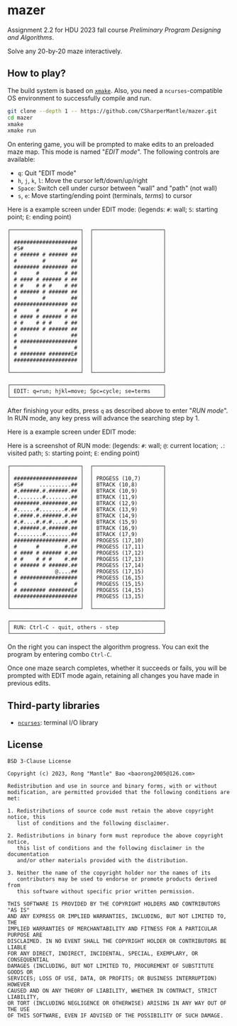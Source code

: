 # mazer

Assignment 2.2 for HDU 2023 fall course *Preliminary Program Designing and Algorithms*.

Solve any 20-by-20 maze interactively.

## How to play?

The build system is based on [`xmake`](https://xmake.io/). Also, you need a `ncurses`-compatible OS environment to successfully compile and run.

```bash
git clone --depth 1 -- https://github.com/CSharperMantle/mazer.git
cd mazer
xmake
xmake run
```

On entering game, you will be prompted to make edits to an preloaded maze map. This mode is named "*EDIT mode*". The following controls are available:

* `q`: Quit "EDIT mode"
* `h`, `j`, `k`, `l`: Move the cursor left/down/up/right
* `Space`: Switch cell under cursor between "wall" and "path" (not wall)
* `s`, `e`: Move starting/ending point (terminals, *terms*) to cursor

Here is a example screen under EDIT mode: (legends: `#`: wall; `S`: starting point; `E`: ending point)

```text
┌──────────────────────┐  ┌──────────────────────┐
│                      │  │                      │
│ #################### │  │                      │
│ #S#               ## │  │                      │
│ # ###### # ###### ## │  │                      │
│ #        #        ## │  │                      │
│ ######## ######## ## │  │                      │
│ #      #        # ## │  │                      │
│ # #### # ###### # ## │  │                      │
│ # #    # # #    # ## │  │                      │
│ # ###### # ###### ## │  │                      │
│ #        #        ## │  │                      │
│ ################# ## │  │                      │
│ #      #        # ## │  │                      │
│ # #### # ###### # ## │  │                      │
│ # #    # # #    # ## │  │                      │
│ # ###### # ###### ## │  │                      │
│ #                 ## │  │                      │
│ # ################## │  │                      │
│ #                  # │  │                      │
│ # ######## #######E# │  │                      │
│ #################### │  │                      │
│                      │  │                      │
└──────────────────────┘  └──────────────────────┘

┌────────────────────────────────────────────────┐
│ EDIT: q=run; hjkl=move; Spc=cycle; se=terms    │
└────────────────────────────────────────────────┘
```

After finishing your edits, press `q` as described above to enter "*RUN mode*". In RUN mode, any key press will advance the searching step by 1.

Here is a example screen under EDIT mode: 

Here is a screenshot of RUN mode: (legends: `#`: wall; `@`: current location; `.`: visited path; `S`: starting point; `E`: ending point)

```text
┌──────────────────────┐  ┌──────────────────────┐
│                      │  │                      │
│ #################### │  │ PROGESS (10,7)       │
│ #S#     ..........## │  │ BTRACK (10,8)        │
│ #.######.#.######.## │  │ BTRACK (10,9)        │
│ #........#........## │  │ BTRACK (11,9)        │
│ ########.########.## │  │ BTRACK (12,9)        │
│ #......#........#.## │  │ BTRACK (13,9)        │
│ #.####.#.######.#.## │  │ BTRACK (14,9)        │
│ #.#....#.#.#....#.## │  │ BTRACK (15,9)        │
│ #.######.#.######.## │  │ BTRACK (16,9)        │
│ #........#........## │  │ BTRACK (17,9)        │
│ #################.## │  │ PROGESS (17,10)      │
│ #      #        #.## │  │ PROGESS (17,11)      │
│ # #### # ###### #.## │  │ PROGESS (17,12)      │
│ # #    # # #    #.## │  │ PROGESS (17,13)      │
│ # ###### # ######.## │  │ PROGESS (17,14)      │
│ #            @....## │  │ PROGESS (17,15)      │
│ # ################## │  │ PROGESS (16,15)      │
│ #                  # │  │ PROGESS (15,15)      │
│ # ######## #######E# │  │ PROGESS (14,15)      │
│ #################### │  │ PROGESS (13,15)      │
│                      │  │                      │
└──────────────────────┘  └──────────────────────┘

┌────────────────────────────────────────────────┐
│ RUN: Ctrl-C - quit, others - step              │
└────────────────────────────────────────────────┘
```

On the right you can inspect the algorithm progress. You can exit the program by entering combo `Ctrl-C`.

Once one maze search completes, whether it succeeds or fails, you will be prompted with EDIT mode again, retaining all changes you have made in previous edits.

## Third-party libraries

* [`ncurses`](https://www.gnu.org/software/ncurses/): terminal I/O library

## License

```text
BSD 3-Clause License

Copyright (c) 2023, Rong "Mantle" Bao <baorong2005@126.com>

Redistribution and use in source and binary forms, with or without
modification, are permitted provided that the following conditions are met:

1. Redistributions of source code must retain the above copyright notice, this
   list of conditions and the following disclaimer.

2. Redistributions in binary form must reproduce the above copyright notice,
   this list of conditions and the following disclaimer in the documentation
   and/or other materials provided with the distribution.

3. Neither the name of the copyright holder nor the names of its
   contributors may be used to endorse or promote products derived from
   this software without specific prior written permission.

THIS SOFTWARE IS PROVIDED BY THE COPYRIGHT HOLDERS AND CONTRIBUTORS "AS IS"
AND ANY EXPRESS OR IMPLIED WARRANTIES, INCLUDING, BUT NOT LIMITED TO, THE
IMPLIED WARRANTIES OF MERCHANTABILITY AND FITNESS FOR A PARTICULAR PURPOSE ARE
DISCLAIMED. IN NO EVENT SHALL THE COPYRIGHT HOLDER OR CONTRIBUTORS BE LIABLE
FOR ANY DIRECT, INDIRECT, INCIDENTAL, SPECIAL, EXEMPLARY, OR CONSEQUENTIAL
DAMAGES (INCLUDING, BUT NOT LIMITED TO, PROCUREMENT OF SUBSTITUTE GOODS OR
SERVICES; LOSS OF USE, DATA, OR PROFITS; OR BUSINESS INTERRUPTION) HOWEVER
CAUSED AND ON ANY THEORY OF LIABILITY, WHETHER IN CONTRACT, STRICT LIABILITY,
OR TORT (INCLUDING NEGLIGENCE OR OTHERWISE) ARISING IN ANY WAY OUT OF THE USE
OF THIS SOFTWARE, EVEN IF ADVISED OF THE POSSIBILITY OF SUCH DAMAGE.
```
